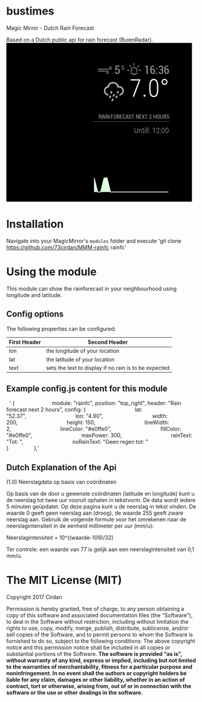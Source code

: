 # bustimes
Magic Mirror - Dutch Rain Forecast

Based on a Dutch public api for rain forecast (BuienRadar). 
![call](https://github.com/73cirdan/MMM-rainfc/blob/master/screenshot2.png)

# Installation
Navigate into your MagicMirror's `modules` folder and execute
 'git clone https://github.com/73cirdan/MMM-rainfc rainfc'
# Using the module
This module can show the rainforecast in your neighbourhood using longitude and latitude.

## Config options
The following properties can be configured:

First Header | Second Header
------------ | ------------- 
lon | the longitude of your location
lat | the latitude of your location
text | sets the text to display if no rain is to be expected

## Example config.js content for this module
  ' {                         
   	module: "rainfc",
	position: "top_right",
	header: "Rain forecast next 2 hours",
	config: {                                 
		lat: "52.37",                                 
		lon: "4.90",                                 
		width: 200,                                 
		height: 150,                                 
		lineWidth: 2,                                 
		lineColor: "#e0ffe0",                                 
		fillColor: "#e0ffe0",                                 
		maxPower: 300,                                 
		rainText: "Tot: ",                                 
		noRainText: "Geen regen tot: "                         
		}                 
	},'
## Dutch Explanation of the Api
(1.0) Neerslagdata op basis van coördinaten

Op basis van de door u gewenste coördinaten (latitude en longitude) kunt u de neerslag tot twee uur vooruit ophalen in tekstvorm. De data wordt iedere 5 minuten geüpdatet. Op deze pagina kunt u de neerslag in tekst vinden. De waarde 0 geeft geen neerslag aan (droog), de waarde 255 geeft zware neerslag aan. Gebruik de volgende formule voor het omrekenen naar de neerslagintensiteit in de eenheid millimeter per uur (mm/u):

Neerslagintensiteit = 10^((waarde-109)/32)

Ter controle: een waarde van 77 is gelijk aan een neerslagintensiteit van 0,1 mm/u.

The MIT License (MIT) 
===================== 
Copyright 2017 Cirdan

Permission is hereby granted, free of charge, to any person obtaining a copy of this software and associated documentation files (the “Software”), to deal in the Software without restriction, including without limitation the rights to use, copy, modify, merge, publish, distribute, sublicense, and/or sell copies of the Software, and to permit persons to whom the Software is furnished to do so, subject to the following conditions: The above copyright notice and this permission notice shall be included in all copies or substantial portions of the Software. **The software is provided “as is”, without warranty of any kind, express or implied, including but not limited to the warranties of merchantability, fitness for a particular purpose and noninfringement. In no event shall the authors or copyright holders be liable for any claim, damages or other liability, whether in an action of contract, tort or otherwise, arising from, out of or in connection with the software or the use or other dealings in the software.** 

